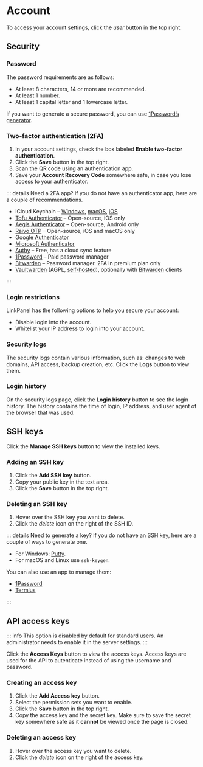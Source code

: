 # Account

To access your account settings, click the <i class="fas fa-lg fa-fw fa-user-circle"><span class="visually-hidden">user</span></i> button in the top right.

## Security

### Password

The password requirements are as follows:

- At least 8 characters, 14 or more are recommended.
- At least 1 number.
- At least 1 capital letter and 1 lowercase letter.

If you want to generate a secure password, you can use [1Password’s generator](https://1password.com/password-generator/).

### Two-factor authentication (2FA)

1. In your account settings, check the box labeled **Enable two-factor authentication**.
2. Click the **<i class="fas fa-fw fa-save"></i> Save** button in the top right.
3. Scan the QR code using an authentication app.
4. Save your **Account Recovery Code** somewhere safe, in case you lose access to your authenticator.

::: details Need a 2FA app?
If you do not have an authenticator app, here are a couple of recommendations.

- iCloud Keychain – [Windows](https://9to5mac.com/2022/07/25/icloud-passwords-windows-2fa-code/), [macOS](https://9to5mac.com/2021/11/16/use-safari-password-manager-and-2fa-autofill/), [iOS](https://9to5mac.com/2022/03/07/use-ios-15-2fa-code-generator-plus-autofill-iphone/)
- [Tofu Authenticator](https://www.tofuauth.com/) – Open-source, iOS only
- [Aegis Authenticator](https://getaegis.app/) – Open-source, Android only
- [Raivo OTP](https://github.com/raivo-otp/) – Open-source, iOS and macOS only
- [Google Authenticator](https://googleauthenticator.net/)
- [Microsoft Authenticator](https://www.microsoft.com/en-ca/security/mobile-authenticator-app)
- [Authy](https://authy.com/) – Free, has a cloud sync feature
- [1Password](https://1password.com/) – Paid password manager
- [Bitwarden](https://bitwarden.com/) – Password manager. 2FA in premium plan only
- [Vaultwarden](https://docs.cloudron.io/apps/vaultwarden) (AGPL, [self-hosted](https://hub.docker.com/r/vaultwarden/server)), optionally with [Bitwarden](https://linuxiac.com/how-to-install-vaultwarden-password-manager-with-docker) clients

:::

### Login restrictions

LinkPanel has the following options to help you secure your account:

- Disable login into the account.
- Whitelist your IP address to login into your account.

### Security logs

The security logs contain various information, such as: changes to web domains, API access, backup creation, etc. Click the **<i class="fas fa-fw fa-history"></i> Logs** button to view them.

### Login history

On the security logs page, click the **<i class="fas fa-fw fa-binoculars"></i> Login history** button to see the login history. The history contains the time of login, IP address, and user agent of the browser that was used.

## SSH keys

Click the **<i class="fas fa-fw fa-key"></i> Manage SSH keys** button to view the installed keys.

### Adding an SSH key

1. Click the **<i class="fas fa-fw fa-plus-circle"></i> Add SSH key** button.
2. Copy your public key in the text area.
3. Click the **<i class="fas fa-fw fa-save"></i> Save** button in the top right.

### Deleting an SSH key

1. Hover over the SSH key you want to delete.
2. Click the <i class="fas fa-fw fa-trash"><span class="visually-hidden">delete</span></i> icon on the right of the SSH ID.

::: details Need to generate a key?
If you do not have an SSH key, here are a couple of ways to generate one.

- For Windows: [Putty](https://www.ssh.com/academy/ssh/putty/windows/puttygen#running-puttygen).
- For macOS and Linux use `ssh-keygen`.

You can also use an app to manage them:

- [1Password](https://developer.1password.com/docs/ssh/manage-keys/)
- [Termius](https://www.termius.com/)

:::

## API access keys

::: info
This option is disabled by default for standard users. An administrator needs to enable it in the server settings.
:::

Click the **<i class="fas fa-fw fa-key"></i> Access Keys** button to view the access keys. Access keys are used for the API to autenticate instead of using the username and password.

### Creating an access key

1. Click the **<i class="fas fa-fw fa-plus-circle"></i> Add Access key** button.
2. Select the permission sets you want to enable.
3. Click the **<i class="fas fa-fw fa-save"></i> Save** button in the top right.
4. Copy the access key and the secret key. Make sure to save the secret key somewhere safe as it **cannot** be viewed once the page is closed.

### Deleting an access key

1. Hover over the access key you want to delete.
2. Click the <i class="fas fa-fw fa-trash"><span class="visually-hidden">delete</span></i> icon on the right of the access key.
